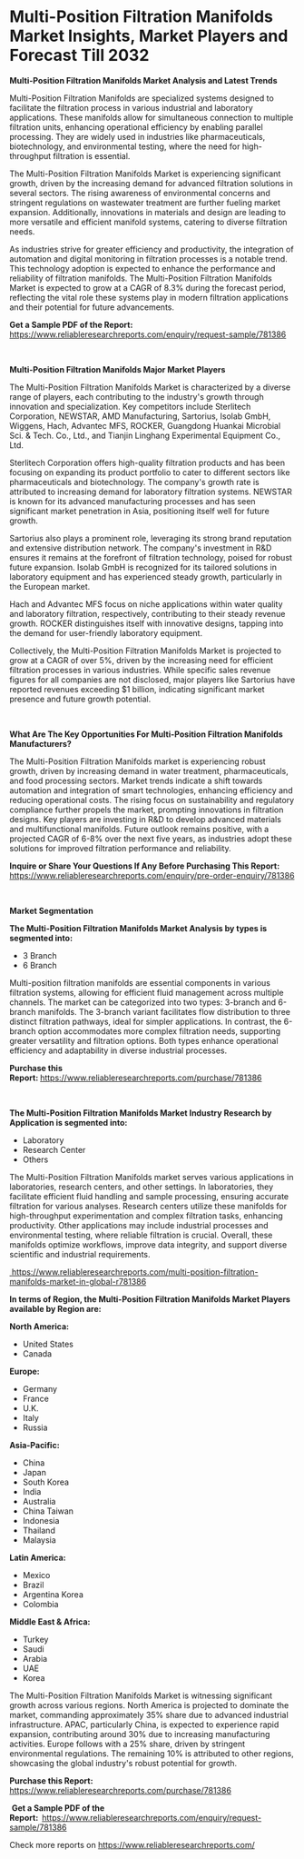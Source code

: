 <p><h1>Multi-Position Filtration Manifolds Market Insights, Market Players and Forecast Till 2032</h1></p><p><strong>Multi-Position Filtration Manifolds Market Analysis and Latest Trends</strong></p>
<p><p>Multi-Position Filtration Manifolds are specialized systems designed to facilitate the filtration process in various industrial and laboratory applications. These manifolds allow for simultaneous connection to multiple filtration units, enhancing operational efficiency by enabling parallel processing. They are widely used in industries like pharmaceuticals, biotechnology, and environmental testing, where the need for high-throughput filtration is essential.</p><p>The Multi-Position Filtration Manifolds Market is experiencing significant growth, driven by the increasing demand for advanced filtration solutions in several sectors. The rising awareness of environmental concerns and stringent regulations on wastewater treatment are further fueling market expansion. Additionally, innovations in materials and design are leading to more versatile and efficient manifold systems, catering to diverse filtration needs.</p><p>As industries strive for greater efficiency and productivity, the integration of automation and digital monitoring in filtration processes is a notable trend. This technology adoption is expected to enhance the performance and reliability of filtration manifolds. The Multi-Position Filtration Manifolds Market is expected to grow at a CAGR of 8.3% during the forecast period, reflecting the vital role these systems play in modern filtration applications and their potential for future advancements.</p></p>
<p><strong>Get a Sample PDF of the Report:&nbsp;</strong> <a href="https://www.reliableresearchreports.com/enquiry/request-sample/781386?utm_campaign=2652&utm_medium=2&utm_source=Github&utm_content=ia&utm_term=26032025&utm_id=multi-position-filtration-manifolds">https://www.reliableresearchreports.com/enquiry/request-sample/781386</a></p>
<p>&nbsp;</p>
<p><strong>Multi-Position Filtration Manifolds Major Market Players</strong></p>
<p><p>The Multi-Position Filtration Manifolds Market is characterized by a diverse range of players, each contributing to the industry's growth through innovation and specialization. Key competitors include Sterlitech Corporation, NEWSTAR, AMD Manufacturing, Sartorius, Isolab GmbH, Wiggens, Hach, Advantec MFS, ROCKER, Guangdong Huankai Microbial Sci. & Tech. Co., Ltd., and Tianjin Linghang Experimental Equipment Co., Ltd.</p><p>Sterlitech Corporation offers high-quality filtration products and has been focusing on expanding its product portfolio to cater to different sectors like pharmaceuticals and biotechnology. The company's growth rate is attributed to increasing demand for laboratory filtration systems. NEWSTAR is known for its advanced manufacturing processes and has seen significant market penetration in Asia, positioning itself well for future growth.</p><p>Sartorius also plays a prominent role, leveraging its strong brand reputation and extensive distribution network. The company's investment in R&D ensures it remains at the forefront of filtration technology, poised for robust future expansion. Isolab GmbH is recognized for its tailored solutions in laboratory equipment and has experienced steady growth, particularly in the European market.</p><p>Hach and Advantec MFS focus on niche applications within water quality and laboratory filtration, respectively, contributing to their steady revenue growth. ROCKER distinguishes itself with innovative designs, tapping into the demand for user-friendly laboratory equipment.</p><p>Collectively, the Multi-Position Filtration Manifolds Market is projected to grow at a CAGR of over 5%, driven by the increasing need for efficient filtration processes in various industries. While specific sales revenue figures for all companies are not disclosed, major players like Sartorius have reported revenues exceeding $1 billion, indicating significant market presence and future growth potential.</p></p>
<p>&nbsp;</p>
<p><strong>What Are The Key Opportunities For Multi-Position Filtration Manifolds Manufacturers?</strong></p>
<p><p>The Multi-Position Filtration Manifolds market is experiencing robust growth, driven by increasing demand in water treatment, pharmaceuticals, and food processing sectors. Market trends indicate a shift towards automation and integration of smart technologies, enhancing efficiency and reducing operational costs. The rising focus on sustainability and regulatory compliance further propels the market, prompting innovations in filtration designs. Key players are investing in R&D to develop advanced materials and multifunctional manifolds. Future outlook remains positive, with a projected CAGR of 6-8% over the next five years, as industries adopt these solutions for improved filtration performance and reliability.</p></p>
<p><strong>Inquire or Share Your Questions If Any Before Purchasing This Report:</strong> <a href="https://www.reliableresearchreports.com/enquiry/pre-order-enquiry/781386?utm_campaign=2652&utm_medium=2&utm_source=Github&utm_content=ia&utm_term=26032025&utm_id=multi-position-filtration-manifolds">https://www.reliableresearchreports.com/enquiry/pre-order-enquiry/781386</a></p>
<p>&nbsp;</p>
<p><strong>Market Segmentation</strong></p>
<p><strong>The Multi-Position Filtration Manifolds Market Analysis by types is segmented into:</strong></p>
<p><ul><li>3 Branch</li><li>6 Branch</li></ul></p>
<p><p>Multi-position filtration manifolds are essential components in various filtration systems, allowing for efficient fluid management across multiple channels. The market can be categorized into two types: 3-branch and 6-branch manifolds. The 3-branch variant facilitates flow distribution to three distinct filtration pathways, ideal for simpler applications. In contrast, the 6-branch option accommodates more complex filtration needs, supporting greater versatility and filtration options. Both types enhance operational efficiency and adaptability in diverse industrial processes.</p></p>
<p><strong>Purchase this Report:&nbsp;</strong><a href="https://www.reliableresearchreports.com/purchase/781386?utm_campaign=2652&utm_medium=2&utm_source=Github&utm_content=ia&utm_term=26032025&utm_id=multi-position-filtration-manifolds">https://www.reliableresearchreports.com/purchase/781386</a></p>
<p>&nbsp;</p>
<p><strong>The Multi-Position Filtration Manifolds Market Industry Research by Application is segmented into:</strong></p>
<p><ul><li>Laboratory</li><li>Research Center</li><li>Others</li></ul></p>
<p><p>The Multi-Position Filtration Manifolds market serves various applications in laboratories, research centers, and other settings. In laboratories, they facilitate efficient fluid handling and sample processing, ensuring accurate filtration for various analyses. Research centers utilize these manifolds for high-throughput experimentation and complex filtration tasks, enhancing productivity. Other applications may include industrial processes and environmental testing, where reliable filtration is crucial. Overall, these manifolds optimize workflows, improve data integrity, and support diverse scientific and industrial requirements.</p></p>
<p><a href="https://www.reliableresearchreports.com/multi-position-filtration-manifolds-market-in-global-r781386?utm_campaign=2652&utm_medium=2&utm_source=Github&utm_content=ia&utm_term=26032025&utm_id=multi-position-filtration-manifolds">&nbsp;https://www.reliableresearchreports.com/multi-position-filtration-manifolds-market-in-global-r781386</a></p>
<p><strong>In terms of Region, the Multi-Position Filtration Manifolds Market Players available by Region are:</strong></p>
<p>
    <p> <strong> North America: </strong>
        <ul>
            <li>United States</li>
            <li>Canada</li>
        </ul>
        </p> 
    <p> <strong> Europe: </strong>
        <ul>
            <li>Germany</li>
            <li>France</li>
            <li>U.K.</li>
            <li>Italy</li>
            <li>Russia</li>
        </ul>
        </p> 
    <p> <strong> Asia-Pacific: </strong>
        <ul>
            <li>China</li>
            <li>Japan</li>
            <li>South Korea</li>
            <li>India</li>
            <li>Australia</li>
            <li>China Taiwan</li>
            <li>Indonesia</li>
            <li>Thailand</li>
            <li>Malaysia</li>
        </ul>
        </p> 
    <p> <strong> Latin America: </strong>
        <ul>
            <li>Mexico</li>
            <li>Brazil</li>
            <li>Argentina Korea</li>
            <li>Colombia</li>
        </ul>
        </p> 
    <p> <strong> Middle East & Africa: </strong>
        <ul>
            <li>Turkey</li>
            <li>Saudi</li>
            <li>Arabia</li>
            <li>UAE</li>
            <li>Korea</li>
        </ul>
    </p>
    </p>
<p><p>The Multi-Position Filtration Manifolds Market is witnessing significant growth across various regions. North America is projected to dominate the market, commanding approximately 35% share due to advanced industrial infrastructure. APAC, particularly China, is expected to experience rapid expansion, contributing around 30% due to increasing manufacturing activities. Europe follows with a 25% share, driven by stringent environmental regulations. The remaining 10% is attributed to other regions, showcasing the global industry's robust potential for growth.</p></p>
<p><strong>Purchase this Report: </strong><a href="https://www.reliableresearchreports.com/purchase/781386?utm_campaign=2652&utm_medium=2&utm_source=Github&utm_content=ia&utm_term=26032025&utm_id=multi-position-filtration-manifolds">https://www.reliableresearchreports.com/purchase/781386</a></p>
<p>&nbsp;<strong>Get a Sample PDF of the Report:&nbsp;&nbsp;</strong><a href="https://www.reliableresearchreports.com/enquiry/request-sample/781386?utm_campaign=2652&utm_medium=2&utm_source=Github&utm_content=ia&utm_term=26032025&utm_id=multi-position-filtration-manifolds">https://www.reliableresearchreports.com/enquiry/request-sample/781386</a></p>
<p><strong></strong></p>
<p>Check more reports on <a href="https://www.reliableresearchreports.com/?utm_campaign=2652&utm_medium=2&utm_source=Github&utm_content=ia&utm_term=26032025&utm_id=multi-position-filtration-manifolds">https://www.reliableresearchreports.com/</a></p>